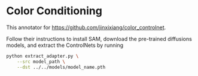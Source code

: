 # Color Conditioning

This annotator for https://github.com/jinxixiang/color_controlnet.

Follow their instructions to install SAM, download the pre-trained diffusions 
models, and extract the ControlNets by running

```bash
python extract_adapter.py \
    --src model_path \
    --dst ../../models/model_name.pth
```
